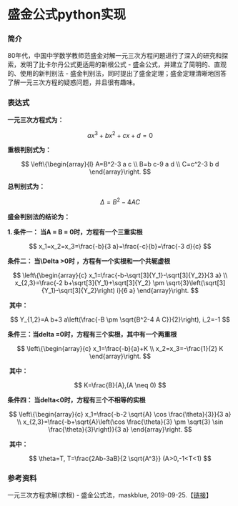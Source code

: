 # 盛金公式python实现

### 简介

80年代，中国中学数学教师范盛金对解一元三次方程问题进行了深入的研究和探索，发明了比卡尔丹公式更适用的新根公式 - 盛金公式，并建立了简明的、直观的、使用的新判别法 - 盛金判别法，同时提出了盛金定理；盛金定理清晰地回答了解一元三次方程的疑惑问题，并且很有趣味。

### 表达式

**一元三次方程式为：**

$$
a x^3+b x^2+c x+d=0
$$

**重根判别式为：**

$$
\left\{\begin{array}{l}
A=B^2-3 a c \\
B=b c-9 a d \\
C=c^2-3 b d
\end{array}\right.
$$

**总判别式为：**

$$
\Delta=B^2-4 A C
$$

**盛金判别法的结论为：**

**1. 条件一： 当A = B = 0时，方程有一个三重实根**

$$
x_1=x_2=x_3=\frac{-b}{3 a}=\frac{-c}{b}=\frac{-3 d}{c}
$$

**条件二： 当\Delta >0时 ，方程有一个实根和一个共轭虚根**

$$
\left\{\begin{array}{c}
x_1=\frac{-b-\sqrt[3]{Y_1}-\sqrt[3]{Y_2}}{3 a} \\
x_{2,3}=\frac{-2 b+\sqrt[3]{Y_1}+\sqrt[3]{Y_2} \pm \sqrt{3}\left(\sqrt[3]{Y_1}-\sqrt[3]{Y_2}\right) i}{6 a}
\end{array}\right.
$$

​	**其中：**

$$
Y_{1,2}=A b+3 a\left(\frac{-B \pm \sqrt{B^2-4 A C}}{2}\right), i_2=-1
$$

**条件三：当delta =0时，方程有三个实根，其中有一个两重根**

$$
\left\{\begin{array}{c}
x_1=\frac{-b}{a}+K \\
x_2=x_3=-\frac{1}{2} K
\end{array}\right.
$$

​	**其中：**

$$
K=\frac{B}{A},(A \neq 0)
$$

**条件四： 当delta<0时，方程有三个不相等的实根**

$$
\left\{\begin{array}{c}
x_1=\frac{-b-2 \sqrt{A} \cos \frac{\theta}{3}}{3 a} \\
x_{2,3}=\frac{-b+\sqrt{A}\left(\cos \frac{\theta}{3} \pm \sqrt{3} \sin \frac{\theta}{3}\right)}{3 a}
\end{array}\right.
$$

​	**其中：**

$$
\theta=T, T=\frac{2Ab-3aB}{2 \sqrt{A^3}} (A>0,-1<T<1)
$$


### 参考资料

一元三次方程求解(求根) - 盛金公式法，maskblue, 2019-09-25.【[链接](https://blog.csdn.net/u012912039/article/details/101363323)】

